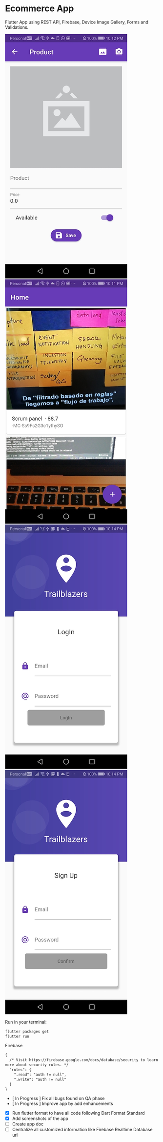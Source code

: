 # Ecommerce App

Flutter App using REST API, Firebase, Device Image Gallery, Forms and Validations.

![](screenshots/product-add-page.jpg)
![](screenshots/product-list.jpg)
![](screenshots/login-page.jpg)
![](screenshots/register-page.jpg)

Run in your terminal:
```
flutter packages get
flutter run
```

Firebase
```
{
  /* Visit https://firebase.google.com/docs/database/security to learn more about security rules. */
  "rules": {
    ".read": "auth != null",
    ".write": "auth != null"
  }
}
```
- [ In Progress ] Fix all bugs found on QA phase
- [ In Progress ] Improve app by add enhancements
- [x] Run flutter format to have all code following Dart Format Standard
- [x] Add screenshots of the app
- [ ] Create app doc
- [ ] Centralize all customized information like Firebase Realtime Database url